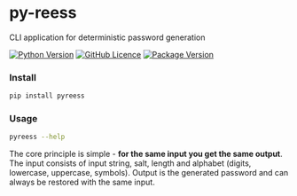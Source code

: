 # py-reess 

CLI application for deterministic password generation

[![Python Version](https://img.shields.io/pypi/pyversions/pyreess.svg?color=yellow&style=flat-square)](https://www.python.org/downloads/)
[![GitHub Licence](https://img.shields.io/github/license/BananaLoaf/pyreess.svg?color=blue&style=flat-square)](https://github.com/BananaLoaf/pyreess/blob/master/LICENSE)
[![Package Version](https://img.shields.io/pypi/v/pyreess.svg?color=green&style=flat-square)](https://pypi.org/project/pyreess/)

### Install
```bash
pip install pyreess
```

### Usage
```bash
pyreess --help
```
The core principle is simple - **for the same input you get the same output**. 
The input consists of input string, salt, length and alphabet (digits, lowercase, uppercase, symbols).
Output is the generated password and can always be restored with the same input.
